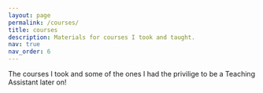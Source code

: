 ```yaml
---
layout: page
permalink: /courses/
title: courses
description: Materials for courses I took and taught.
nav: true
nav_order: 6
---
```


<!-- Organize your courses by years, topics, or universities, however you like! -->
The courses I took and some of the ones I had the privilige to be a Teaching Assistant later on!
